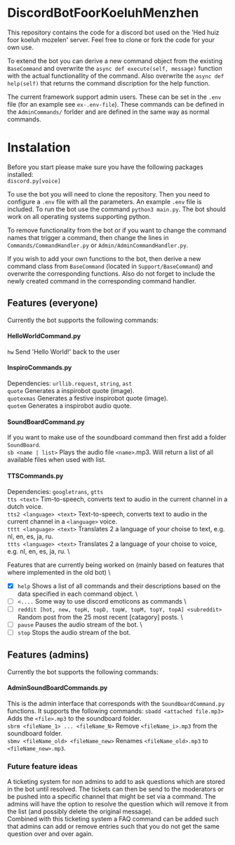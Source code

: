 # DiscordBotFoorKoeluhMenzhen

This repository contains the code for a discord bot used on the 'Hed huiz foor koeluh mozelen' server. Feel free to clone or fork the code for your own use.

To extend the bot you can derive a new command object from the existing `BaseCommand` and overwrite the `async def execute(self, message)` function with the actual functionallity of the command. Also overwrite the `async def help(self)` that returns the command discription for the help function.

The current framework support admin users. These can be set in the `.env` file (for an example see `ex-.env-file`). These commands can be defined in the `AdminCommands/` forlder and are defined in the same way as normal commands.

# Instalation
Before you start please make sure you have the following packages installed: \
`discord.py[voice]`

To use the bot you will need to clone the repository. Then you need to configure a `.env` file with all the parameters. An example `.env` file is included. To run the bot use the command `python3 main.py`. The bot should work on all operating systems supporting python.

To remove functionality from the bot or if you want to change the command names that trigger a command, then change the lines in `Commands/CommandHandler.py` or `Admin/AdminCommandHandler.py`.

If you wish to add your own functions to the bot, then derive a new command class from `BaseCommand` (located in `Support/BaseCommand`) and overwrite the corresponding functions. Also do not forget to include the newly created command in the corresponding command handler.

## Features (everyone)
Currently the bot supports the following commands:

#### HelloWorldCommand.py
`hw` Send 'Hello World!' back to the user 

#### InspiroCommands.py
Dependencies: `urllib.request`, `string`, `ast` \
`quote` Generates a inspirobot quote (image). \
`quotexmas` Generates a festive inspirobot quote (image). \
`quotem` Generates a inspirobot audio quote. 

#### SoundBoardCommand.py
If you want to make use of the soundboard command then first add a folder `SoundBoard`. \
`sb <name | list>` Plays the audio file `<name>`.mp3. Will return a list of all available files when used with list. 

#### TTSCommands.py
Dependencies: `googletrans`, `gtts` \
`tts <text>` Tim-to-speech, converts text to audio in the current channel in a dutch voice. \
`tts2 <language> <text>` Text-to-speech, converts text to audio in the current channel in a `<language>` voice. \
`tttt <language> <text>` Translates 2 a language of your choise to text, e.g. nl, en, es, ja, ru. \
`ttts <language> <text>` Translates 2 a language of your choise to voice, e.g. nl, en, es, ja, ru. \

Features that are currently being worked on (mainly based on features that where implemented in the old bot) \
- [x] `help` Shows a list of all commands and their descriptions based on the data specified in each command object. \
- [ ] `<....` Some way to use discord emoticons as commands \
- [ ] `reddit [hot, new, topH, topD, topW, topM, topY, topA] <subreddit>` Random post from the 25 most recent [catagory] posts. \
- [ ] `pause` Pauses the audio stream of the bot. \
- [ ] `stop` Stops the audio stream of the bot. 
  
## Features (admins)
Currently the bot supports the following commands:

#### AdminSoundBoardCommands.py
This is the admin interface that corresponds with the `SoundBoardCommand.py` functions. It supports the following commands:
`sbadd <attached file.mp3>` Adds the `<file>.mp3` to the soundboard folder. \
`sbrm <fileName_1> ... <fileName_N>` Remove `<fileName_i>.mp3` from the soundboard folder. \
`sbmv <fileName_old> <fileName_new>` Renames `<fileName_old>.mp3` to `<fileName_new>.mp3`.


### Future feature ideas
A ticketing system for non admins to add to ask questions which are stored in the bot until resolved. The tickets can then be send to the moderators or be pushed into a specific channel that might be set via a command. The admins will have the option to resolve the question which will remove it from the list (and possibly delete the original message). \
Combined with this ticketing system a FAQ command can be added such that admins can add or remove entries such that you do not get the same question over and over again.
